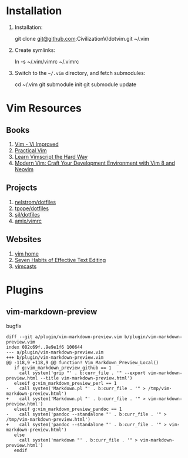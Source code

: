 # Installation
1. Installation:

    git clone git@github.com:CivilizationV/dotvim.git ~/.vim

2. Create symlinks:

    ln -s ~/.vim/vimrc ~/.vimrc

3. Switch to the `~/.vim` directory, and fetch submodules:

    cd ~/.vim
    git submodule init
    git submodule update


# Vim Resources
## Books
1. [Vim - Vi Improved](http://www.truth.sk/vim/vimbook-OPL.pdf)
2. [Practical Vim](https://iccf-holland.org/vim_books.html#practical)
3. [Learn Vimscript the Hard Way](https://learnvimscriptthehardway.stevelosh.com/)
4. [Modern Vim: Craft Your Development Environment with Vim 8 and Neovim](https://www.amazon.com/Modern-Vim-Development-Environment-Neovim/dp/168050262X/ref=sr_1_4?keywords=vim&qid=1652414532&s=books&sr=1-4)

## Projects
1. [nelstrom/dotfiles](https://github.com/nelstrom/dotfiles)
2. [tpope/dotfiles](https://github.com/tpope/dotfiles)
3. [sjl/dotfiles](https://github.com/sjl/dotfiles)
4. [amix/vimrc](https://github.com/amix/vimrc)

## Websites
1. [vim home](https://www.vim.org/)
2. [Seven Habits of Effective Text Editing](http://www.moolenaar.net/habits.html)
3. [vimcasts](http://vimcasts.org/)


# Plugins

## vim-markdown-preview

bugfix
```
diff --git a/plugin/vim-markdown-preview.vim b/plugin/vim-markdown-preview.vim
index 082c69f..9e9e1f6 100644
--- a/plugin/vim-markdown-preview.vim
+++ b/plugin/vim-markdown-preview.vim
@@ -118,9 +118,9 @@ function! Vim_Markdown_Preview_Local()
   if g:vim_markdown_preview_github == 1
     call system('grip "' . b:curr_file . '" --export vim-markdown-preview.html --title vim-markdown-preview.html')
   elseif g:vim_markdown_preview_perl == 1
-    call system('Markdown.pl "' . b:curr_file . '" > /tmp/vim-markdown-preview.html')
+    call system('Markdown.pl "' . b:curr_file . '" > vim-markdown-preview.html')
   elseif g:vim_markdown_preview_pandoc == 1
-    call system('pandoc --standalone "' . b:curr_file . '" > /tmp/vim-markdown-preview.html')
+    call system('pandoc --standalone "' . b:curr_file . '" > vim-markdown-preview.html')
   else
     call system('markdown "' . b:curr_file . '" > vim-markdown-preview.html')
   endif
```
